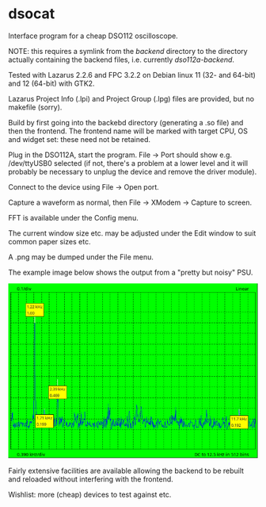 # dsocat
Interface program for a cheap DSO112 oscilloscope.

NOTE: this requires a symlink from the *backend* directory to the directory actually containing the backend files, i.e. currently *dso112a-backend*.

Tested with Lazarus 2.2.6 and FPC 3.2.2 on Debian linux 11 (32- and 64-bit) and 12 (64-bit) with GTK2.

Lazarus Project Info (.lpi) and Project Group (.lpg) files are provided, but no makefile (sorry).

Build by first going into the backebd directory (generating a .so file) and then the frontend. The frontend name will be marked with target CPU, OS and widget set: these need not be retained.

Plug in the DSO112A, start the program. File -> Port should show e.g. /dev/ttyUSB0 selected (if not, there's a problem at a lower level and it will probably be necessary to unplug the device and remove the driver module).

Connect to the device using File -> Open port.

Capture a waveform as normal, then File -> XModem -> Capture to screen.

FFT is available under the Config menu.

The current window size etc. may be adjusted under the Edit window to suit common paper sizes etc.

A .png may be dumped under the File menu.

The example image below shows the output from a "pretty but noisy" PSU.

![Screenshot](DSO-Cat_2021-01-29T09_35_07.png)

Fairly extensive facilities are available allowing the backend to be rebuilt and reloaded without interfering with the frontend.

Wishlist: more (cheap) devices to test against etc.
